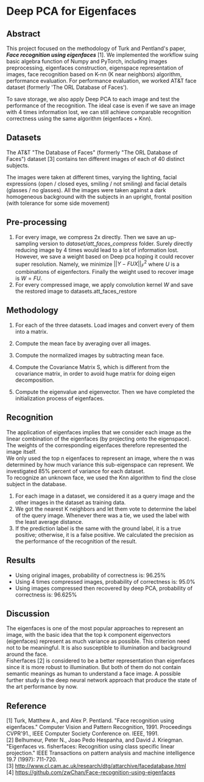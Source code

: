# Deep PCA for Eigenfaces

## Abstract

This project focused on the methodology of Turk and Pentland's paper, ***Face recognition using eigenfaces*** [1]. We implemented the workflow suing basic algebra function of Numpy and PyTorch, including images preprocessing, eigenfaces construction, eigenspace representation of images, face recognition based on K-nn (K near neighbors) algorithm, performance evaluation. For performance evaluation, we worked AT&T face dataset (formerly 'The ORL Database of Faces').

To save storage, we also apply Deep PCA to each image and test the performance of the recognition. The ideal case is even if we save an image with 4 times information lost, we can still achieve comparable recognition correctness using the same algorithm (eigenfaces + Knn).

## Datasets

The AT&T "The Database of Faces" (formerly "The ORL Database of Faces") dataset [3] contains ten different images of each of 40 distinct subjects.

The images were taken at different times, varying the lighting, facial expressions (open / closed eyes, smiling / not smiling) and facial details (glasses / no glasses). All the images were taken against a dark homogeneous background with the subjects in an upright, frontal position (with tolerance for some side movement)

## Pre-processing

1. For every image, we compress 2x directly. Then we save an up-sampling version to *dataset/att_faces_compress* folder.
Surely directly reducing image by 4 times would lead to a lot of information lost. However, we save a weight based on Deep pca hoping it could recover super resolution. Namely, we minimize $||Y - FU X||_F^2$ where $U$ is a combinations of eigenfectors. Finally the weight used to recover image is $W = FU$.
2. For every compressed image, we apply convolution kernel $W$ and save the restored image to datasets.att_faces_restore

## Methodology

1. For each of the three datasets. Load images and convert every of them into a matrix.

2. Compute the mean face by averaging over all images.

3. Compute the normalized images by subtracting mean face.

4. Compute the Covariance Matrix S, which is different from the covariance matrix, in order to avoid huge matrix for doing eigen decomposition.

5. Compute the eigenvalue and eigenvector. Then we have completed the initialization process of eigenfaces.

## Recognition

The application of eigenfaces implies that we consider each image as the linear combination of the eigenfaces (by projecting onto the eigenspace). The weights of the corresponding eigenfaces therefore represented the image itself.  
We only used the top n eigenfaces to represent an image, where the n was determined by how much variance this sub-eigenspace can represent. We investigated 85% percent of variance for each dataset.  
To recognize an unknown face, we used the Knn algorithm to find the close subject in the database.  

1. For each image in a dataset, we considered it as a query image and the other images in the dataset as training data.  
2. We got the nearest K neighbors and let them vote to determine the label of the query image. Whenever there was a tie, we used the label with the least average distance.  
3. If the prediction label is the same with the ground label, it is a true positive; otherwise, it is a false positive. We calculated the precision as the performance of the recognition of the result.  

## Results

* Using original images, probability of correctness is: 96.25\%
* Using 4 times compressed images, probability of correctness is: 95.0\%
* Using images compressed then recovered by deep PCA, probability of correctness is: 96.625\%

## Discussion

The eigenfaces is one of the most popular approaches to represent an image, with the basic idea that the top k component eigenvectors (eigenfaces) represent as much variance as possible. This criterion need not to be meaningful. It is also susceptible to illumination and background around the face.  
Fisherfaces [2] is considered to be a better representation than eigenfaces since it is more robust to illumination. But both of them do not contain semantic meanings as human to understand a face image. A possible further study is the deep neural network approach that produce the state of the art performance by now.

## Reference

[1] Turk, Matthew A., and Alex P. Pentland. "Face recognition using eigenfaces." Computer Vision and Pattern Recognition, 1991. Proceedings CVPR'91., IEEE Computer Society Conference on. IEEE, 1991.  
[2] Belhumeur, Peter N., Joao Pedo Hespanha, and David J. Kriegman. "Eigenfaces vs. fisherfaces: Recognition using class specific linear projection." IEEE Transactions on pattern analysis and machine intelligence 19.7 (1997): 711-720.  
[3] <http://www.cl.cam.ac.uk/research/dtg/attarchive/facedatabase.html>  
[4] <https://github.com/zwChan/Face-recognition-using-eigenfaces>
